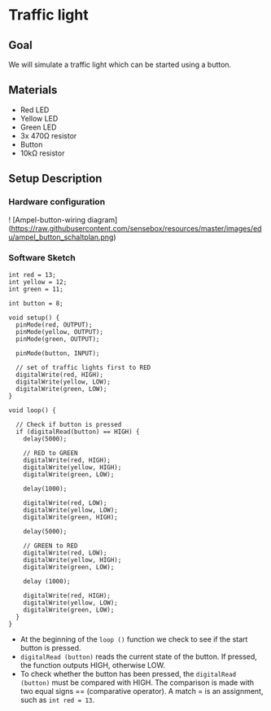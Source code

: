 # Traffic light

## Goal
We will simulate a traffic light which can be started using a button.

## Materials
* Red LED
* Yellow LED
* Green LED
* 3x 470Ω resistor
* Button
* 10kΩ resistor


## Setup Description

### Hardware configuration
! [Ampel-button-wiring diagram] (https://raw.githubusercontent.com/sensebox/resources/master/images/edu/ampel_button_schaltplan.png)

### Software Sketch

```arduino
int red = 13;
int yellow = 12;
int green = 11;

int button = 8;

void setup() {
  pinMode(red, OUTPUT);
  pinMode(yellow, OUTPUT);
  pinMode(green, OUTPUT);

  pinMode(button, INPUT);

  // set of traffic lights first to RED
  digitalWrite(red, HIGH);
  digitalWrite(yellow, LOW);
  digitalWrite(green, LOW);
}

void loop() {

  // Check if button is pressed
  if (digitalRead(button) == HIGH) {
    delay(5000);

    // RED to GREEN
    digitalWrite(red, HIGH);
    digitalWrite(yellow, HIGH);
    digitalWrite(green, LOW);

    delay(1000);

    digitalWrite(red, LOW);
    digitalWrite(yellow, LOW);
    digitalWrite(green, HIGH);

    delay(5000);

    // GREEN to RED
    digitalWrite(red, LOW);
    digitalWrite(yellow, HIGH);
    digitalWrite(green, LOW);

    delay (1000);

    digitalWrite(red, HIGH);
    digitalWrite(yellow, LOW);
    digitalWrite(green, LOW);
  }
}
```

* At the beginning of the `loop ()` function we check to see if the start button is pressed.
* `digitalRead (button)` reads the current state of the button. If pressed, the function outputs HIGH, otherwise LOW.
* To check whether the button has been pressed, the `digitalRead (button)` must be compared with HIGH. The comparison is made with two equal signs == (comparative operator). A match = is an assignment, such as `int red = 13`.
